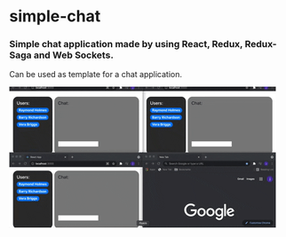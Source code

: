 # simple-chat
### Simple chat application made by using React, Redux, Redux-Saga and Web Sockets.

Can be used as template for a chat application. 

 
 
![Alt Text](https://github.com/pingu598/simple-chat/blob/main/giff.gif)
